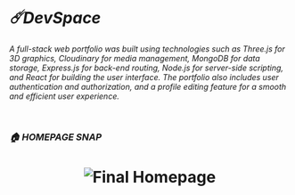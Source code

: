 # *☄️DevSpace*

*A full-stack web portfolio was built using technologies such as Three.js for 3D graphics, Cloudinary for media management, MongoDB for data storage, Express.js for back-end routing, Node.js for server-side scripting, and React for building the user interface. The portfolio also includes user authentication and authorization, and a profile editing feature for a smooth and efficient user experience.*

<br/>

### *🏠 HOMEPAGE SNAP*
<h1 align="center">
	<img alt="Final Homepage" src="https://github.com/uuvedant4/__vedant4.io/blob/main/homePageSnap.gif"/>
</h1>
